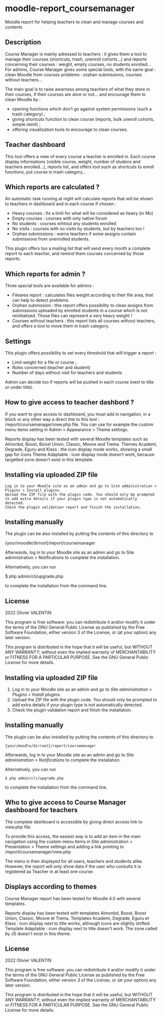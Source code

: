 # moodle-report_coursemanager
Moodle report for helping teachers to clean and manage courses and contents

## Description ##

Course Manager is mainly adressed to teachers : it gives them a tool to manage their courses (shortcuts, trash, unenroll cohorts…) and reports concerning their courses : weight, empty courses, no students enrolled…
For admins, Course Manager gives some special tools, with the same goal : clean Moodle from courses problems : orphan submissions, courses without teachers…

The main goal is to raise awarness among teachers of what they store in their courses, if their courses are alive or not… and encourage them to clean Moodle by :

-    opening functions which don’t  go against system permissions (such a trash category) ;
-    giving shortcuts function to clean course (reports, bulk uneroll cohorts, simple reinit) ;
-    offering visualization tools to encourage to clean courses.

## Teacher dashboard ##

This tool offers a view of every course a teacher is enrolled in. Each course display informations (visible course, weight, number of studens and teachers enrolled…), reports list, and offers tool such as shortcuts to enroll functions, put course in trash category…

## Which reports are calculated ? ##
An automatic task running at night will calculate reports that will be shown to teachers in dashboard and in each course if chosen :
-	Heavy courses : fix a limit for what will be considered as heavy (in Mo)
-	Empty courses : courses with only native forum
-	No students : courses wihtout any students enrolled
-	No visits : courses with no visits by students, but by teachers too !
-	Orphan submissions : warns teachers if some assigns contain submissions from unenrolled students.

This plugin offers too a mailing list that will send every month a complete report to each teacher, and remind them courses concerned by those reports.

## Which reports for admin ? ##

Three special tools are available for admins :
-	Filearea report : calculates files weight according to their file area, that can help to detect problems.
-	Orphan submission : this report offers possibility to clean assigns from submissions uploaded by enrolled students in a course which is not reinitialized. Those files can represent a very heavy weight !
-	Courses without teachers : this report lists all courses without teachers, and offers a tool to move them in trash category.

## Settings ##

This plugin offers possibility to set every threshold that will trigger a report :
-	Limit weight for a file or course ;
-	Roles concerned (teacher and student)
-	Number of days without visit for teachers and students

Admin can decide too if reports will be pushed in each course (next to title or under title).

## How to give access to teacher dashbord ? ##

If you want to give access to dashboard, you must add in navigation, in a block or any other way a direct link to this tool : /report/coursemanager/view.php file. 
You can use for example the custom menu items setting in Admin > Appearance > Theme settings.

Reports display has been tested with several Moodle templates such as Almonbd, Boost, Boost Union, Classic, Moove and Trema.
Themes Academi, Degrade, Eguru and Klass : the icon display mode works, showing a small gap for icons
Theme Adaptable : icon display mode doesn’t work, because targetted zone doesn’t exist in this template.

## Installing via uploaded ZIP file ##

    Log in to your Moodle site as an admin and go to Site administration > Plugins > Install plugins.
    Upload the ZIP file with the plugin code. You should only be prompted to add extra details if your plugin type is not automatically detected.
    Check the plugin validation report and finish the installation.

## Installing manually ##

The plugin can be also installed by putting the contents of this directory to

{your/moodle/dirroot}/report/coursemanager

Afterwards, log in to your Moodle site as an admin and go to Site administration > Notifications to complete the installation.

Alternatively, you can run

$ php admin/cli/upgrade.php

to complete the installation from the command line.

## License ##

2022 Olivier VALENTIN

This program is free software: you can redistribute it and/or modify it under the terms of the GNU General Public License as published by the Free Software Foundation, either version 3 of the License, or (at your option) any later version.

This program is distributed in the hope that it will be useful, but WITHOUT ANY WARRANTY; without even the implied warranty of MERCHANTABILITY or FITNESS FOR A PARTICULAR PURPOSE. See the GNU General Public License for more details.

## Installing via uploaded ZIP file ##

1. Log in to your Moodle site as an admin and go to _Site administration >
   Plugins > Install plugins_.
2. Upload the ZIP file with the plugin code. You should only be prompted to add
   extra details if your plugin type is not automatically detected.
3. Check the plugin validation report and finish the installation.

## Installing manually ##

The plugin can be also installed by putting the contents of this directory to

    {your/moodle/dirroot}/report/coursemanager

Afterwards, log in to your Moodle site as an admin and go to _Site administration >
Notifications_ to complete the installation.

Alternatively, you can run

    $ php admin/cli/upgrade.php

to complete the installation from the command line.

## Who to give access to Course Manager dashboard for teachers ##
The complete dashboard is accessible by giving direct access link to view.php file. 

To provide this access, the easiest way is to add an item in the main navigation using the custom menu items
in Site administration > Presentation > Theme settings and adding a link pointing to /report/coursemanager/view.php

The menu is then displayed for all users, teachers and students alike. However, the report will only show data if
the user who consults it is registered as Teacher in at least one course.

## Displays according to themes ##
Course Manager report has been tested for Moodle 4.0 with several templates.

Reports display has been tested with templates Almonbd, Boost, Boost Union, Classic, Moove et Trema.
Templates Academi, Degrade, Eguru et Klass : icon display next to title works, although icons are slightly shifted.
Template Adaptable : icon display next to title doesn't work. The zone called by JS doesn't exist in this theme.

## License ##

2022 Olivier VALENTIN

This program is free software: you can redistribute it and/or modify it under
the terms of the GNU General Public License as published by the Free Software
Foundation, either version 3 of the License, or (at your option) any later
version.

This program is distributed in the hope that it will be useful, but WITHOUT ANY
WARRANTY; without even the implied warranty of MERCHANTABILITY or FITNESS FOR A
PARTICULAR PURPOSE.  See the GNU General Public License for more details.
